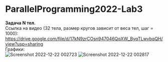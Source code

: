 # ParallelProgramming2022-Lab3
**Задача N тел.** \
Ссылка на видео (32 тела, размер кругов зависит от веса тел, шаг = 1000): https://drive.google.com/file/d/17kN9zrCOsn947046QqXW_ByqTLwvbqQH/view?usp=sharing \
Графики: \
![Screenshot 2022-12-22 002723](https://user-images.githubusercontent.com/71218745/209005795-fa5c6517-c670-496a-b3ce-781899bc8b66.png)
![Screenshot 2022-12-22 002817](https://user-images.githubusercontent.com/71218745/209005803-6ea16825-11f2-466b-bafe-04fd66d0b667.png)
